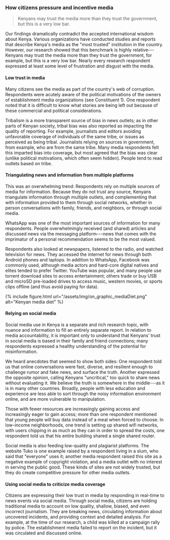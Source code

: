 ### How citizens pressure and incentive media

<blockquote class="floatLeft">
  <p>Kenyans may trust the media more than they trust the government, but this is a very low bar.</p>
</blockquote>

Our findings dramatically contradict the accepted international wisdom about Kenya. Various organizations have conducted studies and reports that describe Kenya's media as the "most trusted" institution in the country. However, our research showed that this benchmark is highly relative---Kenyans may trust the media more than they trust the government, for example, but this is a very low bar. Nearly every research respondent expressed at least some level of frustration and disgust with the media.

#### Low trust in media

Many citizens see the media as part of the country's web of corruption. Respondents were acutely aware of the political motivations of the owners of establishment media organizations (see Constituent 1). One respondent noted that it is difficult to know what stories are being left out because of these commercial and political considerations.

Tribalism is a more transparent source of bias in news outlets; as in other parts of Kenyan society, tribal bias was also reported as impacting the quality of reporting. For example, journalists and editors avoiding unfavorable coverage of individuals of the same tribe, or issues as perceived as being tribal. Journalists relying on sources in government, from example, who are from the same tribe. Many media respondents felt this imparted bias into coverage, but most agreed that the bias was clear (unlike political motivations, which often seem hidden). People tend to read outlets based on tribe.

#### Triangulating news and information from multiple platforms

This was an overwhelming trend: Respondents rely on multiple sources of media for information. Because they do not trust any source, Kenyans triangulate information through multiple outlets, and complementing that with information provided to them through social networks, whether in person conversations with family, friends, and neighbors, or through social media.

WhatsApp was one of the most important sources of information for many respondents. People overwhelmingly received (and shared) articles and discussed news via the messaging platform---news that comes with the imprimatur of a personal recommendation seems to be the most valued.

Respondents also looked at newspapers, listened to the radio, and watched television for news. They accessed the internet for news through both Android phones and laptops. In addition to WhatsApp, Facebook was commonly used, although media actors and hard-core digital natives and elites tended to prefer Twitter. YouTube was popular, and many people use torrent download sites to access entertainment; others trade or buy USB and microSD pre-loaded drives to access music, western movies, or sports clips offline (and thus avoid paying for data).

{% include figure.html url="/assets/img/on_graphic_mediaDiet.png" alt="Kenyan media diet" %}

#### Relying on social media

Social media use in Kenya is a separate and rich research topic, with nuance and information to fill an entirely separate report. In relation to media accountability, it is important only to understand that Kenyans' trust in social media is based in their family and friend connections; many respondents expressed a healthy understanding of the potential for misinformation.

We heard anecdotes that seemed to show both sides: One respondent told us that online conversations were fast, diverse, and resilient enough to challenge rumor and fake news, and surface the truth. Another expressed the opposite opinion, calling Kenyans "uncritical," too quick to share news without evaluating it. We believe the truth is somewhere in the middle---as it is in many other countries. Broadly, people with less education and experience are less able to sort through the noisy information environment online, and are more vulnerable to manipulation.

Those with fewer resources are increasingly gaining access and increasingly eager to gain access; more than one respondent mentioned that young people will buy data instead of a meal when forced to choose. In low-income neighborhoods, one trend is setting up shared wifi networks, with users chipping in as much as they can in order to spread the costs, one respondent told us that his entire building shared a single shared router.

Social media is also feeding low-quality and plagiarist platforms. The website Tuko is one example raised by a respondent living in a slum, who said that "everyone" uses it; another media respondent raised this site as a negative example of copyright violation, and a media outlet with no interest in serving the public good. These kinds of sites are not widely trusted, but they do create competitive pressure for other media outlets.

#### Using social media to criticize media coverage

Citizens are expressing their low trust in media by responding in real-time to news events via social media.  Through social media, citizens are holding traditional media to account on low quality, shallow, biased, and even incorrect journalism. They are breaking news, circulating information about uncovered incidents, and providing context and detailed analysis. For example, at the time of our research, a child was killed at a campaign rally by police. The establishment media failed to report on the incident, but it was circulated and discussed online.
